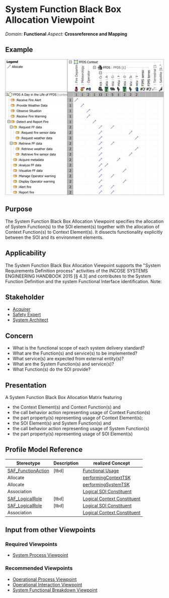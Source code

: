 # System Function Black Box Allocation Viewpoint
*Domain:* **Functional** *Aspect:* **Crossreference and Mapping**
## Example
![FFDS Context Definition Allocation of Usage](../diagrams/FFDS-Context-Definition-Allocation-of-Usage.svg)
## Purpose
The System Function Black Box Allocation Viewpoint specifies the allocation of System Function(s) to the SOI element(s) together with the allocation of Context Function(s) to Context Element(s). It dissects functionality explicitly between the SOI and its environment elements.
## Applicability
The System Function Black Box Allocation Viewpoint supports the "System Requirements Definition process" activities of the INCOSE SYSTEMS ENGINEERING HANDBOOK 2015 [§ 4.3] and contributes to the System Function Definition and the system Functional Interface identification.
Note:
## Stakeholder
* [Acquirer](../stakeholders.md#Acquirer)
* [Safety Expert](../stakeholders.md#Safety-Expert)
* [System Architect](../stakeholders.md#System-Architect)
## Concern
* What is the functional scope of each system delivery standard?
* What are the Function(s) and service(s) to be implemented?
* What service(s) are expected from external entity(s)?
* What are the System Function(s) and service(s)?
* What Function(s) do the SOI provide?
## Presentation
A System Function Black Box Allocation Matrix featuring
* the Context Element(s) and Context Function(s) and
* the call behavior action representing usage of Context Function(s)
* the part property(s) representing usage of Context Element(s);
* the SOI Element(s) and System Function(s) and
* the call behavior action representing usage of System Function(s)
* the part property(s) representing usage of SOI Element(s)

## Profile Model Reference
|Stereotype | Description|realized Concept
|---|---|---|
|[SAF_FunctionAction](../stereotypes.md#SAF_FunctionAction)|[tbd]|[Functional Usage](../concepts.md#Functional-Usage)|
|Allocate||[performingContextTSK](../concepts.md#performingContextTSK)|
|Allocate||[performingSystemTSK](../concepts.md#performingSystemTSK)|
|Association||[Logical SOI Constituent](../concepts.md#Logical-SOI-Constituent)|
|[SAF_LogicalRole](../stereotypes.md#SAF_LogicalRole)|[tbd]|[Logical Context Constituent](../concepts.md#Logical-Context-Constituent)|
|[SAF_LogicalRole](../stereotypes.md#SAF_LogicalRole)|[tbd]|[Logical SOI Constituent](../concepts.md#Logical-SOI-Constituent)|
|Association||[Logical Context Constituent](../concepts.md#Logical-Context-Constituent)|
## Input from other Viewpoints
### Required Viewpoints
* [System Process Viewpoint](System-Process-Viewpoint.md)
### Recommended Viewpoints
* [Operational Process Viewpoint](Operational-Process-Viewpoint.md)
* [Operational Interaction Viewpoint](Operational-Interaction-Viewpoint.md)
* [System Functional Breakdown Viewpoint](System-Functional-Breakdown-Viewpoint.md)
